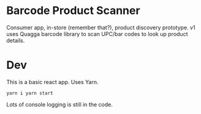 # Barcode Product Scanner

Consumer app, in-store (remember that?), product discovery prototype. v1 uses
Quagga barcode library to scan UPC/bar codes to look up product details.

# Dev

This is a basic react app. Uses Yarn.

`yarn i yarn start`

Lots of console logging is still in the code.
